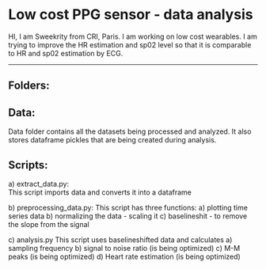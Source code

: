 # Low cost PPG sensor - data analysis

HI, I am Sweekrity from CRI, Paris. I am working on low cost wearables. I am trying to improve the HR estimation and sp02 level so that it is comparable to HR and sp02 estimation by ECG.

********
Folders:
-------

Data:
-----
Data folder contains all the datasets being processed and analyzed. It also stores dataframe pickles that are being created during analysis.

Scripts:
--------

a) extract_data.py:  
  This script imports data and converts it into a dataframe
  
b) preprocessing_data.py:
   This script has three functions:
   a) plotting time series data
   b) normalizing the data - scaling it 
   c) baselineshit - to remove the slope from the signal

c) analysis.py
   This script uses baselineshifted data and calculates
   a) sampling frequency
   b) signal to noise ratio (is being optimized)
   c) M-M peaks (is being optimized)
   d) Heart rate estimation (is being optimized)
